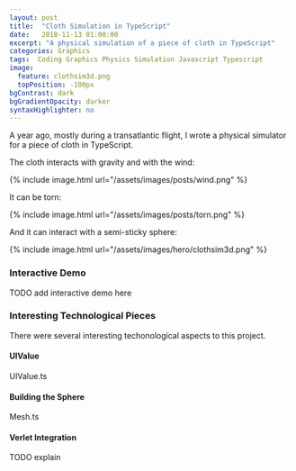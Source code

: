 ```yaml
---
layout: post
title:  "Cloth Simulation in TypeScript"
date:   2018-11-13 01:00:00
excerpt: "A physical simulation of a piece of cloth in TypeScript"
categories: Graphics
tags:  Coding Graphics Physics Simulation Javascript Typescript
image:
  feature: clothsim3d.png
  topPosition: -100px
bgContrast: dark
bgGradientOpacity: darker
syntaxHighlighter: no
---
```

A year ago, mostly during a transatlantic flight, I wrote a physical simulator for a piece of cloth in TypeScript.

The cloth interacts with gravity and with the wind:

{% include image.html url="/assets/images/posts/wind.png" %}

It can be torn:

{% include image.html url="/assets/images/posts/torn.png" %}

And it can interact with a semi-sticky sphere:

{% include image.html url="/assets/images/hero/clothsim3d.png" %}

### Interactive Demo

TODO add interactive demo here

### Interesting Technological Pieces

There were several interesting techonological aspects to this project.

#### UIValue
UIValue.ts

#### Building the Sphere
Mesh.ts

#### Verlet Integration
TODO explain

